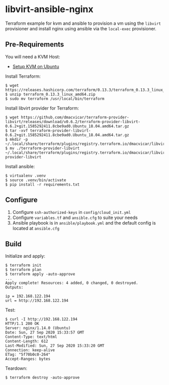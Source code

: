 # libvirt-ansible-nginx

Terraform example for kvm and ansible to provision a vm using the `libvirt` provisioner and install nginx using ansible via the `local-exec` provisioner.

## Pre-Requirements

You will need a KVM Host:

- [Setup KVM on Ubuntu](https://blog.ruanbekker.com/blog/2018/02/20/setup-a-kvm-hypervisor-on-ubuntu-to-host-virtual-machines/)

Install Terraform:

```
$ wget https://releases.hashicorp.com/terraform/0.13.3/terraform_0.13.3_linux_amd64.zip
$ unzip terraform_0.13.3_linux_amd64.zip
$ sudo mv terraform /usr/local/bin/terraform
```

Install libvirt provider for Terraform:

```
$ wget https://github.com/dmacvicar/terraform-provider-libvirt/releases/download/v0.6.2/terraform-provider-libvirt-0.6.2+git.1585292411.8cbe9ad0.Ubuntu_18.04.amd64.tar.gz
$ tar -xvf terraform-provider-libvirt-0.6.2+git.1585292411.8cbe9ad0.Ubuntu_18.04.amd64.tar.gz
$ mkdir -p ~/.local/share/terraform/plugins/registry.terraform.io/dmacvicar/libvirt/0.6.2/linux_amd64
$ mv ./terraform-provider-libvirt  ~/.local/share/terraform/plugins/registry.terraform.io/dmacvicar/libvirt/0.6.2/linux_amd64/terraform-provider-libvirt
```

Install ansible:

```
$ virtualenv .venv
$ source .venv/bin/activate
$ pip install -r requirements.txt
```

## Configure

1. Configure `ssh-authorized-keys` in `config/cloud_init.yml`
2. Configure `variables.tf` and `ansible.cfg` to suite your needs
3. Ansible playbook is in `ansible/playbook.yml` and the default config is located at `ansible.cfg`

## Build

Initialize and apply:

```
$ terraform init
$ terraform plan
$ terraform apply -auto-approve
...
Apply complete! Resources: 4 added, 0 changed, 0 destroyed.
Outputs:

ip = 192.168.122.194
url = http://192.168.122.194
```

Test:

```
$ curl -I http://192.168.122.194
HTTP/1.1 200 OK
Server: nginx/1.14.0 (Ubuntu)
Date: Sun, 27 Sep 2020 15:33:57 GMT
Content-Type: text/html
Content-Length: 612
Last-Modified: Sun, 27 Sep 2020 15:33:20 GMT
Connection: keep-alive
ETag: "5f70b0c0-264"
Accept-Ranges: bytes
```

Teardown:

```
$ terraform destroy -auto-approve
```
